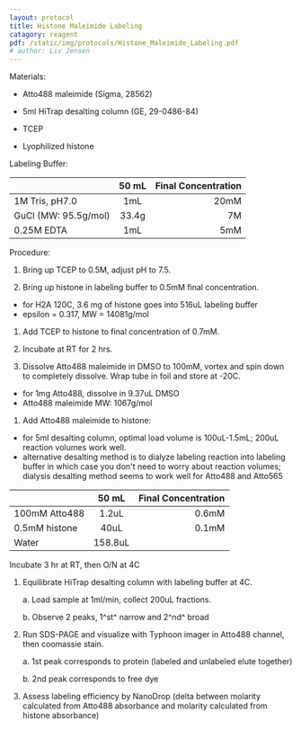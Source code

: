 ```yaml
---
layout: protocol
title: Histone Maleimide Labeling 
catagory: reagent 
pdf: /static/img/protocols/Histone_Maleimide_Labeling.pdf
# author: Liv Jensen
---
```



Materials:

-   Atto488 maleimide (Sigma, 28562)

-   5ml HiTrap desalting column (GE, 29-0486-84)

-   TCEP

-   Lyophilized histone

Labeling Buffer:


|                       | 50 mL         | Final Concentration  |
| -------------         |:-------------:| -----:|
| 1M Tris, pH7.0        | 1mL           | 20mM    |
| GuCl (MW: 95.5g/mol)  | 33.4g         |   7M |
| 0.25M EDTA            | 1mL           |   5mM |

 

Procedure:

1.  Bring up TCEP to 0.5M, adjust pH to 7.5.

2.  Bring up histone in labeling buffer to 0.5mM final concentration.

 * for H2A 120C, 3.6 mg of histone goes into 516uL labeling buffer
 * epsilon = 0.317, MW = 14081g/mol

1.  Add TCEP to histone to final concentration of 0.7mM.

2.  Incubate at RT for 2 hrs.

3.  Dissolve Atto488 maleimide in DMSO to 100mM, vortex and spin down to
    completely dissolve. Wrap tube in foil and store at -20C.

* for 1mg Atto488, dissolve in 9.37uL DMSO
* Atto488 maleimide MW: 1067g/mol

1.  Add Atto488 maleimide to histone:

* for 5ml desalting column, optimal load volume is 100uL-1.5mL; 200uL reaction volumes work well.
* alternative desalting method is to dialyze labeling reaction into labeling buffer in which case you don't need to worry about reaction volumes; dialysis desalting method seems to work well for Atto488 and Atto565


|                       | 50 mL         | Final Concentration  |
| -------------         |:-------------:| -----:|
| 100mM Atto488         | 1.2uL        |   0.6mM |
| 0.5mM histone         | 40uL         |   0.1mM |
| Water                 | 158.8uL      |    |



Incubate 3 hr at RT, then O/N at 4C

1.  Equilibrate HiTrap desalting column with labeling buffer at 4C.

    a.  Load sample at 1ml/min, collect 200uL fractions.

    b.  Observe 2 peaks, 1^st^ narrow and 2^nd^ broad

2.  Run SDS-PAGE and visualize with Typhoon imager in Atto488 channel,
    then coomassie stain.

    a.  1st peak corresponds to protein (labeled and unlabeled elute
        together)

    b.  2nd peak corresponds to free dye

3.  Assess labeling efficiency by NanoDrop (delta between molarity
    calculated from Atto488 absorbance and molarity calculated from
    histone absorbance)


